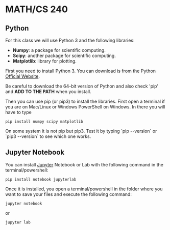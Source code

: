 # MATH/CS 240

## Python

For this class we will use Python 3 and the following libraries:
* **Numpy**: a package for scientific computing.
* **Scipy**: another package for scientific computing.
* **Matplotlib**: library for plotting.

First you need to install Python 3. You can download is from the Python [Official Website](https://www.python.org/downloads/).

<div class="alert alert-danger" role="alert">
  Be careful to download the 64-bit version of Python and also check 'pip' and <b>ADD TO THE PATH</b> when you install.
</div>


Then you can use pip (or pip3) to install the libraries. First open a terminal if you are on Mac/Linux or Windows PowerShell on Windows. In there you will have to type
<pre class="command-line"><code class="language-bash">pip install numpy scipy matplotlib</code></pre>

<div class="alert alert-danger" role="alert">
  On some system it is not pip but pip3. Test it by typing `pip --version` or `pip3 --version` to see which one works.
</div>

## Jupyter Notebook

You can install [Jupyter](https://jupyter.org/install.html) Notebook or Lab with the following command in the terminal/powershell:

<pre class="command-line"><code class="language-bash">pip install notebook jupyterlab</code></pre>

Once it is installed, you open a terminal/powershell in the folder where you want to save your files and execute the following command:

<pre class="command-line"><code class="language-bash">jupyter notebook</code></pre>
or
<pre class="command-line"><code class="language-bash">jupyter lab</code></pre>

